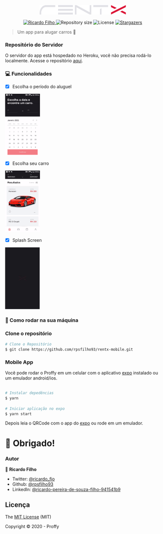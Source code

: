 <p align="center">
   <img src="./.github/Logotipo.png" alt="Rentx" width="280"/>
</p>

<p align="center">	
  <a href="https://www.linkedin.com/in/ricardo-pereira-de-souza-filho-941541b9/">
      <img alt="Ricardo Filho" src="https://img.shields.io/badge/-rpsfilho93-dc1637?style=flat&logo=Linkedin&logoColor=white" />
   </a>
  
  <img alt="Repository size" src="https://img.shields.io/github/repo-size/rpsfilho93/rentx-mobile?color=dc1637">
  
  <img alt="License" src="https://img.shields.io/badge/license-MIT-dc1637">
  
  <a href="https://github.com/rpsfilho93/proffy/stargazers">
    <img alt="Stargazers" src="https://img.shields.io/github/stars/rpsfilho93/rentx-mobile?color=dc1637&logo=github">
  </a>
</p>

>  Um app para alugar carros :car:

### Repositório do Servidor
O servidor do app está hospedado no Heroku, você não precisa rodá-lo localmente. Acesse o repositório [aqui](href="https://github.com/rpsfilho93/proffy/rentx-server").

### :computer: Funcionalidades
- [x] Escolha o período do aluguel
<img src="./.github/calendar.gif" height="200">

- [x] Escolha seu carro
<img src="./.github/choose.gif" height="200">

- [x] Splash Screen
<img src="./.github/rentxsplashscreen.gif" height="200">

### :construction_worker: Como rodar na sua máquina

### Clone o repositório
```bash
# Clone o Repositório
$ git clone https://github.com/rpsfilho93/rentx-mobile.git
```

### Mobile App
Você pode rodar o Proffy em um celular com o aplicativo [expo](https://play.google.com/store/apps/details?id=host.exp.exponent) instalado ou um emulador android/ios.

```bash

# Instalar depedências
$ yarn

# Iniciar aplicação no expo
$ yarn start
```
Depois leia o QRCode com o app do [expo](https://play.google.com/store/apps/details?id=host.exp.exponent) ou rode em um emulador.

# :tada: Obrigado!

### Autor

👤 **Ricardo Filho**

- Twitter: [@ricardo_fio](https://twitter.com/ricardo_fio)
- Github: [@rpsfilho93](https://github.com/rpsfilho93)
- LinkedIn: [@ricardo-pereira-de-souza-filho-941541b9](https://www.linkedin.com/in/ricardo-pereira-de-souza-filho-941541b9)

## Licença

The [MIT License]() (MIT)

Copyright :copyright: 2020 - Proffy
